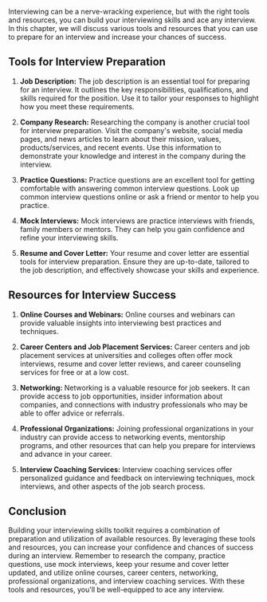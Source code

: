 
Interviewing can be a nerve-wracking experience, but with the right tools and resources, you can build your interviewing skills and ace any interview. In this chapter, we will discuss various tools and resources that you can use to prepare for an interview and increase your chances of success.

Tools for Interview Preparation
-------------------------------

1. **Job Description:** The job description is an essential tool for preparing for an interview. It outlines the key responsibilities, qualifications, and skills required for the position. Use it to tailor your responses to highlight how you meet these requirements.

2. **Company Research:** Researching the company is another crucial tool for interview preparation. Visit the company's website, social media pages, and news articles to learn about their mission, values, products/services, and recent events. Use this information to demonstrate your knowledge and interest in the company during the interview.

3. **Practice Questions:** Practice questions are an excellent tool for getting comfortable with answering common interview questions. Look up common interview questions online or ask a friend or mentor to help you practice.

4. **Mock Interviews:** Mock interviews are practice interviews with friends, family members or mentors. They can help you gain confidence and refine your interviewing skills.

5. **Resume and Cover Letter:** Your resume and cover letter are essential tools for interview preparation. Ensure they are up-to-date, tailored to the job description, and effectively showcase your skills and experience.

Resources for Interview Success
-------------------------------

1. **Online Courses and Webinars:** Online courses and webinars can provide valuable insights into interviewing best practices and techniques.

2. **Career Centers and Job Placement Services:** Career centers and job placement services at universities and colleges often offer mock interviews, resume and cover letter reviews, and career counseling services for free or at a low cost.

3. **Networking:** Networking is a valuable resource for job seekers. It can provide access to job opportunities, insider information about companies, and connections with industry professionals who may be able to offer advice or referrals.

4. **Professional Organizations:** Joining professional organizations in your industry can provide access to networking events, mentorship programs, and other resources that can help you prepare for interviews and advance in your career.

5. **Interview Coaching Services:** Interview coaching services offer personalized guidance and feedback on interviewing techniques, mock interviews, and other aspects of the job search process.

Conclusion
----------

Building your interviewing skills toolkit requires a combination of preparation and utilization of available resources. By leveraging these tools and resources, you can increase your confidence and chances of success during an interview. Remember to research the company, practice questions, use mock interviews, keep your resume and cover letter updated, and utilize online courses, career centers, networking, professional organizations, and interview coaching services. With these tools and resources, you'll be well-equipped to ace any interview.
